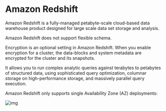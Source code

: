 # Amazon Redshift

Amazon Redshift is a fully-managed petabyte-scale cloud-based data warehouse product designed for large scale data set storage and analysis.

Amazon Redshift does not support flexible schema.

Encryption is an optional setting in Amazon Redshift. When you enable encryption for a cluster, the data-blocks and system metadata are encrypted for the cluster and its snapshots.

It allows you to run complex analytic queries against terabytes to petabytes of structured data, using sophisticated query optimization, columnar storage on high-performance storage, and massively parallel query execution.

Amazon Redshift only supports single Availability Zone (AZ) deployments:

![img](https://assets-pt.media.datacumulus.com/aws-clf-pt/assets/pt3-q12-i3.jpg)
